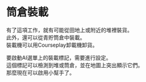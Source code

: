# 筒倉裝載

  
有了這項工作，就有可能從田地上或附近的堆裡裝貨。  
此外，還可以從青貯筒倉中裝載。  
裝載機可以用Courseplay卸載機卸貨。  


  
要啟動AI選單上的裝載標記，需要進行設定。  
這個標記可以檢測到堆或筒倉，並在地圖上突出顯示它們。  
那麼現在可以啟用小幫手了。  


